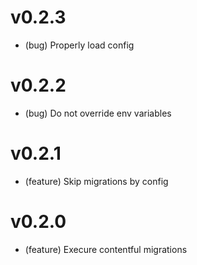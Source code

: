 # v0.2.3

-   (bug) Properly load config

# v0.2.2

-   (bug) Do not override env variables

# v0.2.1

-   (feature) Skip migrations by config

# v0.2.0

-   (feature) Execure contentful migrations

